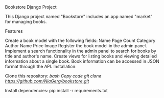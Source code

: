 
Bookstore Django Project

This Django project named "Bookstore" includes an app named "market" for managing books.

Features

Create a book model with the following fields:
Name
Page Count
Category
Author Name
Price
Image
Register the book model in the admin panel.
Implement a search functionality in the admin panel to search for books by title and author's name.
Create views for listing books and viewing detailed information about a single book.
Book information can be accessed in JSON format through the API.
Installation

Clone this repository:
*bash Copy code git clone https://github.com/NiaGerg/bookstore.git*

Install dependencies:
pip install -r requirements.txt
